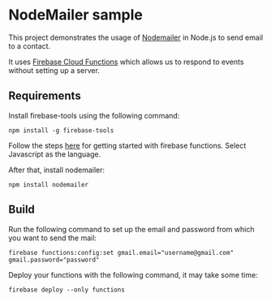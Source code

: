 # NodeMailer sample

This project demonstrates the usage of [Nodemailer](https://nodemailer.com/about/) in Node.js to send email to a contact.

It uses [Firebase Cloud Functions](https://firebase.google.com/docs/functions/) which allows us to respond to events without setting up a server.

## Requirements

Install firebase-tools using the following command:

`npm install -g firebase-tools`

Follow the steps [here](https://firebase.google.com/docs/functions/get-started) for getting started with firebase functions.
Select Javascript as the language.

After that, install nodemailer:

`npm install nodemailer`

## Build

Run the following command to set up the email and password from which you want to send the mail:

`firebase functions:config:set gmail.email="username@gmail.com" gmail.password="password"`

Deploy your functions with the following command, it may take some time:

`firebase deploy --only functions`
 
